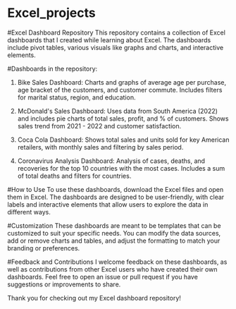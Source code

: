 # Excel_projects
#Excel Dashboard Repository
This repository contains a collection of Excel dashboards that I created while learning about Excel. The dashboards include pivot tables, various visuals like graphs and charts, and interactive elements.

#Dashboards in the repository: 

1. Bike Sales Dashboard: Charts and graphs of average age per purchase, age bracket of the customers, and customer commute. Includes filters for marital status, region, and education.

2. McDonald's Sales Dashboard: Uses data from South America (2022) and includes pie charts of total sales, profit, and % of customers. Shows sales trend from 2021 - 2022 and customer satisfaction.

3. Coca Cola Dashboard: Shows total sales and units sold for key American retailers, with monthly sales and filtering by sales period.

4. Coronavirus Analysis Dashboard: Analysis of cases, deaths, and recoveries for the top 10 countries with the most cases. Includes a sum of total deaths and filters for countries.

#How to Use
To use these dashboards, download the Excel files and open them in Excel. The dashboards are designed to be user-friendly, with clear labels and interactive elements that allow users to explore the data in different ways.

#Customization
These dashboards are meant to be templates that can be customized to suit your specific needs. You can modify the data sources, add or remove charts and tables, and adjust the formatting to match your branding or preferences.

#Feedback and Contributions
I welcome feedback on these dashboards, as well as contributions from other Excel users who have created their own dashboards. Feel free to open an issue or pull request if you have suggestions or improvements to share.

Thank you for checking out my Excel dashboard repository!
